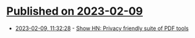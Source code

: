 # [Published on 2023-02-09](index.md)

* [2023-02-09, 11:32:28](https://news.ycombinator.com/item?id=34722432) - [Show HN: Privacy friendly suite of PDF tools](https://pdfux.com/)
